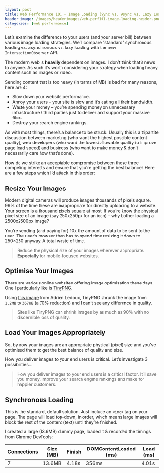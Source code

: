 ```yaml
---
layout: post
title: Web Performance 101 - Image Loading (Sync vs. Async vs. Lazy Loading)
header_image: /images/headerimages/web-perf101-image-loading-header.png
categories: [web performance]
---
```


Let’s examine the difference to your users (and your server bill) between various image loading strategies. We’ll compare “standard” synchronous loading vs. asynchronous vs. lazy loading with the new `IntersectionObserver` API.

The modern web is **heavily** dependent on images. I don’t think that’s news to anyone. As such it’s worth considering your strategy when loading heavy content such as images or video.

Sending content that is too heavy (in terms of MB) is bad for many reasons, here are 4:

- Slow down your website performance.
- Annoy your users – your site is slow and it’s eating all their bandwidth.
- Waste your money – you’re spending money on unnecessary infrastructure / third parties just to deliver and support your massive files.
- Destroy your search engine rankings.

As with most things, there’s a balance to be struck. Usually this is a tripartite discussion between marketing (who want the highest possible content quality), web developers (who want the lowest allowable quality to improve page load speed) and business (who want to make money & don’t necessarily care how that’s done).

How do we strike an acceptable compromise between these three competing interests and ensure that you’re getting the best balance? Here are a few steps which I’d attack in this order:

## Resize Your Images

Modern digital cameras will produce images thousands of pixels square. 99% of the time these are inappropriate for directly uploading to a website. Your screen is a thousand pixels square at most. If you’re know the physical pixel size of an image (say 250x250px for an icon) – why bother loading a 2500x2500px image?

You’re sending (and paying for) 10x the amount of data to be sent to the user. The user’s browser then has to spend time resizing it down to 250×250 anyway. A total waste of time.

> Reduce the physical size of your images wherever appropriate. **Especially** for mobile-focused websites.

## Optimise Your Images

There are various online websites offering image optimisation these days. One I particularly like is [TinyPNG](https://tinypng.com).

Using [this image](https://unsplash.com/photos/mBHuEkka5wM) from Adrien Ledoux, TinyPNG shrunk the image from `1.2MB` to `367KB` (a 70% reduction) and I can’t see any difference in quality.

> Sites like TinyPNG can shrink images by as much as 90% with no discernible loss of quality.

## Load Your Images Appropriately

So, by now your images are an appropriate physical (pixel) size and you’ve optimised them to get the best balance of quality and size.

How you deliver images to your end users is critical. Let’s investigate 3 possibilities...

> How you deliver images to your end users is a critical factor. It’ll save you money, improve your search engine rankings and make for happier customers.

## Synchronous Loading

This is the standard, default solution. Just include an `<img>` tag on your page. The page will load top-down, in order, which means large images will block the rest of the content (text) until they’re finished.

I created a large (13.6MB) dummy page, loaded it & recorded the timings from Chrome DevTools:

| Connections | Size (MB) | Finish | DOMContentLoaded (ms) | Load (ms) |
|----|----| ----- | ------| ----- |
| 7 | 13.6MB | 4.18s | 356ms | 4.01s |